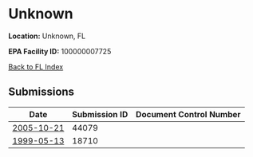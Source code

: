 # Unknown

**Location:** Unknown, FL

**EPA Facility ID:** 100000007725

[Back to FL Index](../../index.md)

## Submissions

| Date | Submission ID | Document Control Number |
|------|--------------|-------------------------|
| [2005-10-21](submissions/44079.md) | 44079 |  |
| [1999-05-13](submissions/18710.md) | 18710 |  |
